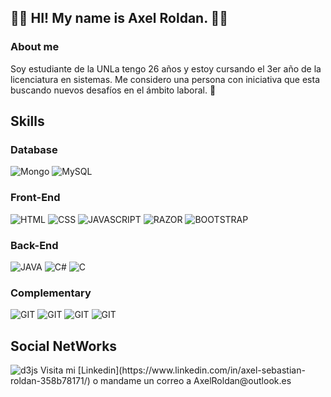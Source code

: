 ## :technologist: HI! My name is Axel Roldan. :technologist:


### About me

Soy estudiante de la UNLa tengo 26 años y estoy cursando el 3er año de la licenciatura en sistemas. Me considero una persona con iniciativa que esta buscando nuevos desafíos en el ámbito laboral. :monocle_face:

## Skills 


### Database

![Mongo](https://img.shields.io/badge/DB-MongoDB-green?style=for-the-badge&logo=appveyor)
![MySQL](https://img.shields.io/badge/DB-MySQL-blue?style=for-the-badge&logo=appveyor)

### Front-End

![HTML](https://img.shields.io/badge/F-HTML5-blue?style=for-the-badge&logo=appveyor)
![CSS](https://img.shields.io/badge/F-CSS-green?style=for-the-badge&logo=appveyor)
![JAVASCRIPT](https://img.shields.io/badge/F-JavaScript-yellow?style=for-the-badge&logo=appveyor)
![RAZOR](https://img.shields.io/badge/F-Razor-violet?style=for-the-badge&logo=appveyor)
![BOOTSTRAP](https://img.shields.io/badge/F-Bootstrap-violet?style=for-the-badge&logo=appveyor)

### Back-End

![JAVA](https://img.shields.io/badge/B-JAVA-important?style=for-the-badge&logo=appveyor)
![C#](https://img.shields.io/badge/B-C%20SHARP-blueviolet?style=for-the-badge&logo=appveyor)
![C](https://img.shields.io/badge/B-C-9cf?style=for-the-badge&logo=appveyor)

### Complementary

![GIT](https://img.shields.io/badge/C-GIT-ff69b4?style=for-the-badge&logo=appveyor)
![GIT](https://img.shields.io/badge/C-GITHUB-ff69b4?style=for-the-badge&logo=appveyor)
![GIT](https://img.shields.io/badge/C-GITBASH-ff69b4?style=for-the-badge&logo=appveyor)
![GIT](https://img.shields.io/badge/C-GITEXTENSIONS-ff69b4?style=for-the-badge&logo=appveyor)


## Social NetWorks

<img alt="d3js" src="https://www.canva.com/design/DAE4awfL-YE/view" />
Visita mi [Linkedin](https://www.linkedin.com/in/axel-sebastian-roldan-358b78171/) o mandame un correo a AxelRoldan@outlook.es

